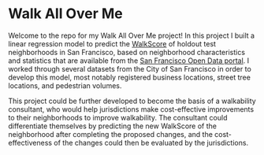# Walk All Over Me
Welcome to the repo for my Walk All Over Me project! In this project I built a linear regression model to predict the [WalkScore](https://www.walkscore.com/how-it-works/) of holdout test neighborhoods in San Francisco, based on neighborhood characteristics and statistics that are available from the [San Francisco Open Data portal](https://datasf.org/opendata/). I worked through several datasets from the City of San Francisco in order to develop this model, most notably registered business locations, street tree locations, and pedestrian volumes.

This project could be further developed to become the basis of a walkability consultant, who would help jurisdictions make cost-effective improvements to their neighborhoods to improve walkability. The consultant could differentiate themselves by predicting the new WalkScore of the neighborhood after completing the proposed changes, and the cost-effectiveness of the changes could then be evaluated by the jurisdictions.
